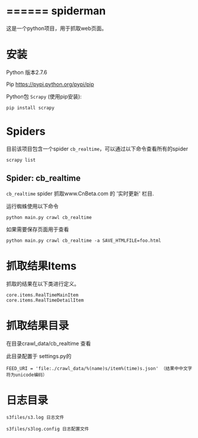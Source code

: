======
spiderman
======

这是一个python项目，用于抓取web页面。

安装
======
Python 版本2.7.6

Pip https://pypi.python.org/pypi/pip

Python包 ``Scrapy`` (使用pip安装):
	
	pip install scrapy

Spiders
=======
目前该项目包含一个spider ``cb_realtime``，可以通过以下命令查看所有的spider

    scrapy list

Spider: cb_realtime
------------
``cb_realtime`` spider 抓取www.CnBeta.com 的 '实时更新' 栏目.

运行蜘蛛使用以下命令
	
	python main.py crawl cb_realtime

如果需要保存页面用于查看
	
	python main.py crawl cb_realtime -a SAVE_HTMLFILE=foo.html

抓取结果Items
=====

抓取的结果在以下类进行定义。

    core.items.RealTimeMainItem
    core.items.RealTimeDetailItem
    
抓取结果目录
=========
在目录crawl_data/cb_realtime 查看

此目录配置于 settings.py的

    FEED_URI = 'file:./crawl_data/%(name)s/item%(time)s.json' （结果中中文字符为unicode编码）

日志目录
=========
	s3files/s3.log 日志文件
	
	s3files/s3log.config 日志配置文件
